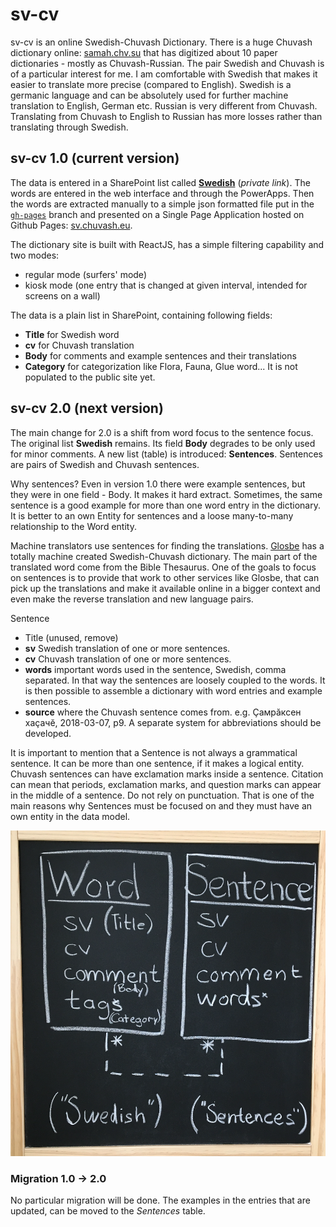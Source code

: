 # sv-cv
sv-cv is an online Swedish-Chuvash Dictionary. There is a huge Chuvash dictionary online: [samah.chv.su](http://samah.chv.su/) that has digitized about 10 paper dictionaries - mostly as Chuvash-Russian. The pair Swedish and Chuvash is of a particular interest for me. I am comfortable with Swedish that makes it easier to translate more precise (compared to English). Swedish is a germanic language and can be absolutely used for further machine translation to English, German etc. Russian is very different from Chuvash. Translating from Chuvash to English to Russian has more losses rather than translating through Swedish. 

## sv-cv 1.0 (current version)

The data is entered in a SharePoint list called [**Swedish**](https://takana14.sharepoint.com/sites/pa/Lists/Swedish) (*private link*). The words are entered in the web interface and through the PowerApps. Then the words are extracted manually to a simple json formatted file put in the [```gh-pages```](https://github.com/mirontoli/sv-cv/tree/gh-pages) branch and presented on a Single Page Application hosted on Github Pages: [sv.chuvash.eu](http://sv.chuvash.eu/). 

The dictionary site is built with ReactJS, has a simple filtering capability and two modes: 

* regular mode (surfers' mode)
* kiosk mode (one entry that is changed at given interval, intended for screens on a wall)

The data is a plain list in SharePoint, containing following fields:

* **Title** for Swedish word
* **cv** for Chuvash translation
* **Body** for comments and example sentences and their translations
* **Category** for categorization like Flora, Fauna, Glue word... It is not populated to the public site yet.

## sv-cv 2.0 (next version)

The main change for 2.0 is a shift from word focus to the sentence focus. The original list **Swedish** remains. Its field **Body** degrades to be only used for minor comments. A new list (table) is introduced: **Sentences**. Sentences are pairs of Swedish and Chuvash sentences. 

Why sentences? Even in version 1.0 there were example sentences, but they were in one field - Body. It makes it hard extract. Sometimes, the same sentence is a good example for more than one word entry in the dictionary. It is better to an own Entity for sentences and a loose many-to-many relationship to the Word entity. 

Machine translators use sentences for finding the translations. [Glosbe](https://glosbe.com/sv/cv/) has a totally machine created Swedish-Chuvash dictionary. The main part of the translated word come from the Bible Thesaurus. One of the goals to focus on sentences is to provide that work to other services like Glosbe, that can pick up the translations and make it available online in a bigger context and even make the reverse translation and new language pairs. 

Sentence
* Title (unused, remove)
* **sv** Swedish translation of one or more sentences.
* **cv** Chuvash translation of one or more sentences.
* **words** important words used in the sentence, Swedish, comma separated. In that way the sentences are loosely coupled to the words. It is then possible to assemble a dictionary with word entries and example sentences.
* **source** where the Chuvash sentence comes from. e.g. Ҫамрӑксен хаҫачӗ, 2018-03-07, p9. A separate system for abbreviations should be developed. 

It is important to mention that a Sentence is not always a grammatical sentence. It can be more than one sentence, if it makes a logical entity. Chuvash sentences can have exclamation marks inside a sentence. Citation can mean that periods, exclamation marks, and question marks can appear in the middle of a sentence. Do not rely on punctuation. That is one of the main reasons why Sentences must be focused on and they must have an own entity in the data model.

![model](images/word-sentence.png)

### Migration 1.0 -> 2.0

No particular migration will be done. The examples in the entries that are updated, can be moved to the *Sentences* table.